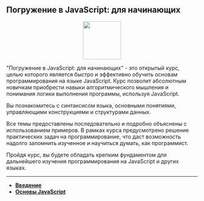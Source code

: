 ## Погружение в JavaScript: для начинающих

<div id="header" align="center">
  <img src="https://cdn.stepik.net/media/cache/images/courses/180784/cover_5aKohoM/91e5fef7bfdfb277e6cdb73883919b4e.png" width="100"/>
</div>

"Погружение в JavaScript: для начинающих" - это открытый курс, целью которого является быстро и эффективно обучить основам программирования на языке JavaScript. Курс позволит абсолютным новичкам приобрести навыки алгоритмического мышления и понимания логики выполнения программы, используя JavaScript.

Вы познакомитесь с синтаксисом языка, основными понятиями, управляющими конструкциями и структурами данных.

Все темы предоставлены последовательно и подробно объяснены с использованием примеров. В рамках курса предусмотрено решение практических задач на программирование, что даст возможность надолго запомнить изученное и научиться думать, как программист. 

Пройдя курс, вы будете обладать крепким фундаментом для дальнейшего изучения программирования на JavaScript и других языках.

---

- [**Введение**](https://github.com/vypiemzalyubov/html-css-js/tree/main/JavaScript/Stepik/Diving%20into%20JavaScript%3A%20for%20beginners/1.%20Introduction)
- [**Основы JavaScript**](https://github.com/vypiemzalyubov/html-css-js/tree/main/JavaScript/Stepik/Diving%20into%20JavaScript%3A%20for%20beginners/2.%20JavaScript%20basics)
